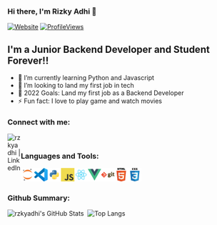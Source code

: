 ### Hi there, I'm Rizky Adhi 👋 

[![Website](https://img.shields.io/website?label=frontend-rizky.web.app&style=for-the-badge&url=https%3A%2F%2Fcodestackr.com)](https://frontend-rizky.web.app)
[![ProfileViews](https://komarev.com/ghpvc/?username=rzkyadhi&color=brightgreen&style=flat-square)](https://github.com/rzkyadhi)

## I'm a Junior Backend Developer and Student Forever!!

- 🌱 I’m currently learning Python and Javascript
- 👯 I’m looking to land my first job in tech
- 🥅 2022 Goals: Land my first job as a Backend Developer
- ⚡ Fun fact: I love to play game and watch movies

### Connect with me:

[<img align="left" alt="rzkyadhi | LinkedIn" width="30px" src="https://cdn.jsdelivr.net/npm/simple-icons@v3/icons/linkedin.svg" />][linkedin]

<br />

### Languages and Tools:

[<img align="left" alt="Jupyter Notebook" width="30px" src="https://raw.githubusercontent.com/github/explore/80688e429a7d4ef2fca1e82350fe8e3517d3494d/topics/jupyter-notebook/jupyter-notebook.png" />][website]
[<img align="left" alt="Visual Studio Code" width="30px" src="https://raw.githubusercontent.com/github/explore/80688e429a7d4ef2fca1e82350fe8e3517d3494d/topics/visual-studio-code/visual-studio-code.png" />][website]
[<img align="left" alt="Python" width="30px" src="https://raw.githubusercontent.com/github/explore/80688e429a7d4ef2fca1e82350fe8e3517d3494d/topics/python/python.png" />][website]
[<img align="left" alt="Javascript" width="30px" src="https://raw.githubusercontent.com/github/explore/80688e429a7d4ef2fca1e82350fe8e3517d3494d/topics/javascript/javascript.png" />][website]
[<img align="left" alt="React" width="30px" src="https://raw.githubusercontent.com/github/explore/80688e429a7d4ef2fca1e82350fe8e3517d3494d/topics/react/react.png" />][website]
[<img align="left" alt="Vue" width="30px" src="https://raw.githubusercontent.com/github/explore/80688e429a7d4ef2fca1e82350fe8e3517d3494d/topics/vue/vue.png" />][website]
[<img align="left" alt="Git" width="30px" src="https://raw.githubusercontent.com/github/explore/80688e429a7d4ef2fca1e82350fe8e3517d3494d/topics/git/git.png" />][website]
[<img align="left" alt="HTML" width="30px" src="https://raw.githubusercontent.com/github/explore/80688e429a7d4ef2fca1e82350fe8e3517d3494d/topics/html/html.png" />][website]
[<img align="left" alt="CSS" width="30px" src="https://raw.githubusercontent.com/github/explore/80688e429a7d4ef2fca1e82350fe8e3517d3494d/topics/css/css.png" />][website]

<br />
<br />

### Github Summary:

<img width="420" alt="rzkyadhi's GitHub Stats" src="https://github-readme-stats.vercel.app/api?username=rzkyadhi&show_icons=true&hide_border=true&theme=radical" />&nbsp;
<img height="165" alt="Top Langs" src="https://github-readme-stats.vercel.app/api/top-langs/?username=rzkyadhi&hide_border=true&theme=radical&layout=compact" />

[website]: https://frontend-rizky.web.app
[linkedin]: https://www.linkedin.com/in/rzkyadhi/
[rzkyadhi's GitHub stats]: https://github-readme-stats.vercel.app/api?username=rzkyadhi
[Top Langs]: https://github-readme-stats.vercel.app/api/top-langs/?username=rzkyadhi&layout=compact
[Profile Views]: https://komarev.com/ghpvc/?username=rzkyadhi&color=brightgreen&style=flat-square